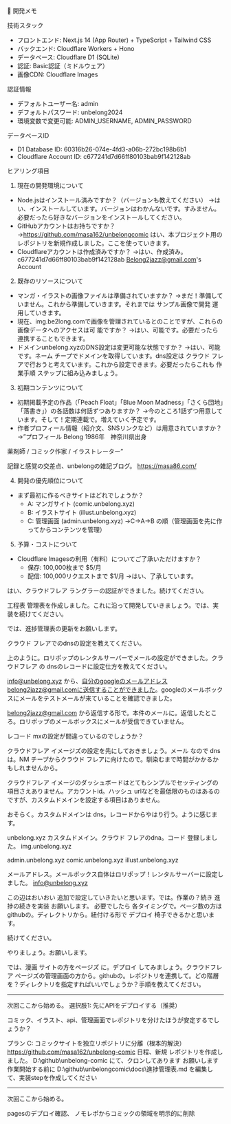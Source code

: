   📝 開発メモ

  技術スタック

  - フロントエンド: Next.js 14 (App Router) + TypeScript + Tailwind CSS
  - バックエンド: Cloudflare Workers + Hono
  - データベース: Cloudflare D1 (SQLite)
  - 認証: Basic認証（ミドルウェア）
  - 画像CDN: Cloudflare Images

  認証情報

  - デフォルトユーザー名: admin
  - デフォルトパスワード: unbelong2024
  - 環境変数で変更可能: ADMIN_USERNAME, ADMIN_PASSWORD

  データベースID

  - D1 Database ID: 60316b26-074e-4fd3-a06b-272bc198b6b1
  - Cloudflare Account ID: c677241d7d66ff80103bab9f142128ab



 ヒアリング項目

  1. 現在の開発環境について

  - Node.jsはインストール済みですか？（バージョンも教えてください）
  →はい、インストールしています。バージョンはわかんないです。すみません。必要だったら好きなバージョンをインストールしてください。
  - GitHubアカウントはお持ちですか？
  →https://github.com/masa162/unbelongcomic
  はい、本プロジェクト用のレポジトリを新規作成しました。ここを使っていきます。
  - Cloudflareアカウントは作成済みですか？
→はい、作成済み。c677241d7d66ff80103bab9f142128ab
Belong2jazz@gmail.com's Account
  2. 既存のリソースについて

  - マンガ・イラストの画像ファイルは準備されていますか？
  →まだ！準備していません。これから準備していきます。それまでは サンプル画像で開発 運用していきます。
  - 現在、img.be2long.comで画像を管理されているとのことですが、これらの画像データへのアクセスは可
  能ですか？
  →はい、可能です。必要だったら 連携することもできます。
  - ドメインunbelong.xyzのDNS設定は変更可能な状態ですか？
→はい、可能です。ネーム チープでドメインを取得しています。dns設定は クラウド フレアで行おうと考えています。これから設定できます。必要だったらこれも 作業手順 ステップに組み込みましょう。
  3. 初期コンテンツについて

  - 初期掲載予定の作品（「Peach Float」「Blue Moon
  Madness」「さくら団地」「落書き」）の各話数は何話ずつありますか？
  →今のところ1話ずつ用意しています。そして！定期連載で。増えていく予定です。
  - 作者プロフィール情報（紹介文、SNSリンクなど）は用意されていますか？
→”プロフィール
Belong
1986年　神奈川県出身

薬剤師 / コミック作家 / イラストレーター”

記録と感覚の交差点、unbelongの雑記ブログ。
https://masa86.com/



  4. 開発の優先順位について

  - まず最初に作るべきサイトはどれでしょうか？
    - A: マンガサイト (comic.unbelong.xyz)
    - B: イラストサイト (illust.unbelong.xyz)
    - C: 管理画面 (admin.unbelong.xyz)
    →C→A→B の順（管理画面を先に作ってからコンテンツを管理）

  5. 予算・コストについて

  - Cloudflare Imagesの利用（有料）についてご了承いただけますか？
    - 保存: 100,000枚まで $5/月
    - 配信: 100,000リクエストまで $1/月
→はい、了承しています。

はい、クラウドフレア ラングラーの認証ができました。続けてください。


工程表 管理表を作成しました。これに沿って開発していきましょう。では、実装を続けてください。

では、進捗管理表の更新をお願いします。

クラウド フレアでのdnsの設定を教えてください。

上のように。ロリポップのレンタルサーバーでメールの設定ができました。クラウドフレア の dnsのレコードに設定仕方を教えてください。


info@unbelong.xyz
から、自分のgoogleのメールアドレスbelong2jazz@gmail.comに送信することができました。googleのメールボックスにメールをテストメールが来ていることを確認できました。


belong2jazz@gmail.com
から返信する形で。本件のメールに。返信したところ。ロリポップのメールボックスにメールが受信できていません。

レコード mxの設定が間違っているのでしょうか？

クラウドフレア イメージズの設定を先にしておきましょう。メール なので dnsは。NM チープからクラウド フレアに向けたので。馴染むまで時間がかかるかもしれませんから。

クラウドフレア イメージのダッシュボードはとてもシンプルでセッティングの項目さえありません。アカウントid。ハッシュ urlなどを最低限のものはあるのですが、カスタムドメインを設定する項目はありません。

おそらく。カスタムドメインは dns。レコードからやはり行う。ように感じます。


		
unbelong.xyz
カスタムドメイン。クラウド フレアのdna。コード 登録しました。
img.unbelong.xyz

admin.unbelong.xyz
comic.unbelong.xyz
illust.unbelong.xyz

メールアドレス。メールボックス自体はロリポップ！レンタルサーバーに設定しました。
info@unbelong.xyz


この辺はおいおい 追加で設定していきたいと思います。では。作業の？続き 進捗の続きを実装 お願いします。
必要でしたら 各タイミングで。ページ数の方は githubの。ディレクトリから。紐付ける形で デプロイ 椅子できるかと思います。

続けてください。

やりましょう。お願いします。


では、漫画 サイトの方をページズ に。デプロイ してみましょう。クラウドフレア ページズの管理画面の方から。githubの。レポジトリを連携して。どの階層を？ディレクトリを指定すればいいでしょうか？手順を教えてください。



***
次回ここから始める。
選択肢1: 先にAPIをデプロイする（推奨）


コミック、イラスト、api、管理画面でレポジトリを分けたほうが安定するでしょうか？

プラン C: コミックサイトを独立リポジトリに分離（根本的解決）
https://github.com/masa162/unbelong-comic
日程、新規 レポジトリを作成しました。
D:\github\unbelong-comic
にて、クロンしてあります
お願いします
作業開始する前に
D:\github\unbelongcomic\docs\進捗管理表.md
を編集して、実装stepを作成してください


***
次回ここから始める。

pagesのデプロイ確認、
ノモレポからコミックの領域を明示的に削除